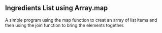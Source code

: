 ## Ingredients List using Array.map

A simple program using the map function to creat an array of list items and then using the join function to bring the elements together.
